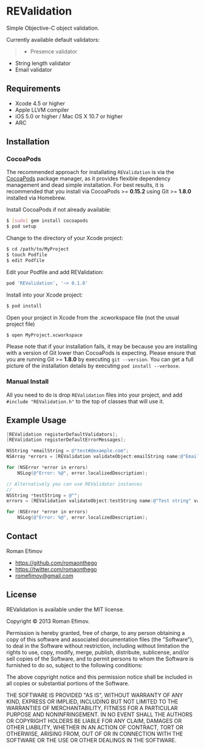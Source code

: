 # REValidation

Simple Objective-C object validation.

Currently available default validators:

> * Presence validator
* String length validator
* Email validator

## Requirements
* Xcode 4.5 or higher
* Apple LLVM compiler
* iOS 5.0 or higher / Mac OS X 10.7 or higher
* ARC

## Installation

### CocoaPods

The recommended approach for installating `REValidation` is via the [CocoaPods](http://cocoapods.org/) package manager, as it provides flexible dependency management and dead simple installation.
For best results, it is recommended that you install via CocoaPods >= **0.15.2** using Git >= **1.8.0** installed via Homebrew.

Install CocoaPods if not already available:

``` bash
$ [sudo] gem install cocoapods
$ pod setup
```

Change to the directory of your Xcode project:

``` bash
$ cd /path/to/MyProject
$ touch Podfile
$ edit Podfile
```

Edit your Podfile and add REValidation:

``` bash
pod 'REValidation', '~> 0.1.0'
```

Install into your Xcode project:

``` bash
$ pod install
```

Open your project in Xcode from the .xcworkspace file (not the usual project file)

``` bash
$ open MyProject.xcworkspace
```

Please note that if your installation fails, it may be because you are installing with a version of Git lower than CocoaPods is expecting. Please ensure that you are running Git >= **1.8.0** by executing `git --version`. You can get a full picture of the installation details by executing `pod install --verbose`.

### Manual Install

All you need to do is drop `REValidation` files into your project, and add `#include "REValidation.h"` to the top of classes that will use it.

## Example Usage

``` objective-c
[REValidation registerDefaultValidators];
[REValidation registerDefaultErrorMessages];

NSString *emailString = @"test#@example.com";
NSArray *errors = [REValidation validateObject:emailString name:@"Email" validators:@[ @"presence", @"length(3, 20)", @"email" ]];

for (NSError *error in errors)
    NSLog(@"Error: %@", error.localizedDescription);

// Alternatively you can use REValidator instances
//
NSString *testString = @"";
errors = [REValidation validateObject:testString name:@"Test string" validators:@[ [REPresenceValidator validator], [RELengthValidator validatorWithParameters:@{ @"min": @3, @"max": @10} ] ]];

for (NSError *error in errors)
    NSLog(@"Error: %@", error.localizedDescription);
```

## Contact

Roman Efimov

- https://github.com/romaonthego
- https://twitter.com/romaonthego
- romefimov@gmail.com

## License

REValidation is available under the MIT license.

Copyright © 2013 Roman Efimov.

Permission is hereby granted, free of charge, to any person obtaining a copy of this software and associated documentation files (the "Software"), to deal in the Software without restriction, including without limitation the rights to use, copy, modify, merge, publish, distribute, sublicense, and/or sell copies of the Software, and to permit persons to whom the Software is furnished to do so, subject to the following conditions:

The above copyright notice and this permission notice shall be included in all copies or substantial portions of the Software.

THE SOFTWARE IS PROVIDED "AS IS", WITHOUT WARRANTY OF ANY KIND, EXPRESS OR IMPLIED, INCLUDING BUT NOT LIMITED TO THE WARRANTIES OF MERCHANTABILITY, FITNESS FOR A PARTICULAR PURPOSE AND NONINFRINGEMENT. IN NO EVENT SHALL THE AUTHORS OR COPYRIGHT HOLDERS BE LIABLE FOR ANY CLAIM, DAMAGES OR OTHER LIABILITY, WHETHER IN AN ACTION OF CONTRACT, TORT OR OTHERWISE, ARISING FROM, OUT OF OR IN CONNECTION WITH THE SOFTWARE OR THE USE OR OTHER DEALINGS IN THE SOFTWARE.
